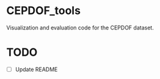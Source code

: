 # CEPDOF_tools
Visualization and evaluation code for the CEPDOF dataset.

# TODO
- [ ] Update README
